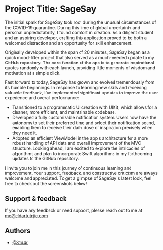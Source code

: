 # Project Title: SageSay

The initial spark for SageSay took root during the unusual circumstances of the COVID-19 quarantine. During this time of global uncertainty and personal unpredictability, I found comfort in creation. As a diligent student and an aspiring developer, crafting this application proved to be both a welcomed distraction and an opportunity for skill enhancement.

Originally developed within the span of 20 minutes, SageSay began as a quick mood-lifter project that also served as a much-needed update to my GitHub repository. The core function of the app is to generate inspirational quotes randomly with each launch, providing little moments of wisdom and motivation at a simple click.

Fast forward to today, SageSay has grown and evolved tremendously from its humble beginnings. In response to learning new skills and receiving valuable feedback, I've implemented significant updates to improve the user experience and overall performance:

- Transitioned to a programmatic UI creation with UIKit, which allows for a cleaner, more efficient, and maintainable codebase.
- Developed a fully customizable notification system. Users now have the autonomy to set their preferred time and select their notification sound, enabling them to receive their daily dose of inspiration precisely when they need it.
- Adopted an efficient ViewModel in the app's architecture for a more robust handling of API data and overall improvement of the MVC structure.
Looking ahead, I am excited to explore the intricacies of algorithms and plan to incorporate Swift algorithms in my forthcoming updates to the GitHub repository.

I invite you to join me in this journey of continuous learning and improvement. Your support, feedback, and constructive criticism are always welcome and appreciated. To get a glimpse of SageSay's latest look, feel free to check out the screenshots below!

## Support & feedback

If you have any feedback or need support, please reach out to me at me@eldartutnjic.com

## Authors

- [@31d4r](https://www.github.com/31d4r)
